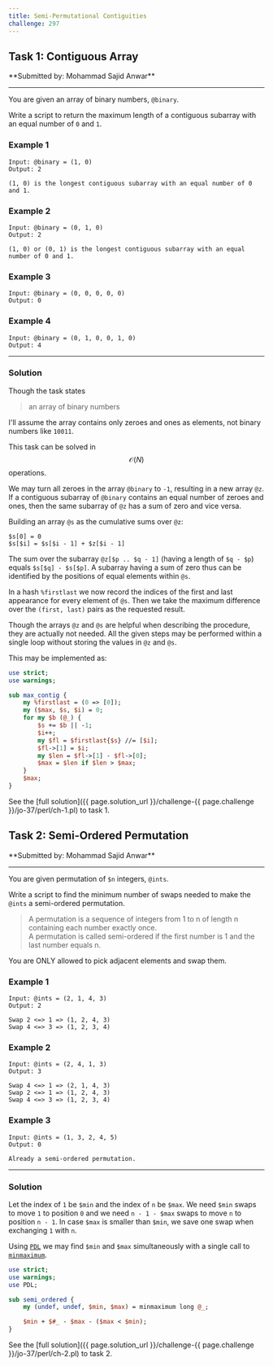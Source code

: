 ```yaml
---
title: Semi-Permutational Contiguities
challenge: 297
---
```

<h2 id="task-1">
Task 1: Contiguous Array
</h2>
**Submitted by: Mohammad Sajid Anwar**

---

You are given an array of binary numbers, `@binary`.

Write a script to return the maximum length of a contiguous subarray with an equal number of `0` and `1`.

### Example 1
```
Input: @binary = (1, 0)
Output: 2

(1, 0) is the longest contiguous subarray with an equal number of 0 and 1.
```
### Example 2
```
Input: @binary = (0, 1, 0)
Output: 2

(1, 0) or (0, 1) is the longest contiguous subarray with an equal number of 0 and 1.
```
### Example 3
```
Input: @binary = (0, 0, 0, 0, 0)
Output: 0
```
### Example 4
```
Input: @binary = (0, 1, 0, 0, 1, 0)
Output: 4
```
---
### Solution
Though the task states
> an array of binary numbers

I'll assume the array contains only zeroes and ones as elements, not binary numbers like `10011`.

This task can be solved in $$\mathcal{O}(N)$$ operations.

We may turn all zeroes in the array `@binary` to `-1`, resulting in a new array `@z`.
If a contiguous subarray of `@binary` contains an equal number of zeroes and ones, then the same subarray of `@z` has a sum of zero and vice versa.

Building an array `@s` as the cumulative sums over `@z`:

```
$s[0] = 0
$s[$i] = $s[$i - 1] + $z[$i - 1]
```

The sum over the subarray `@z[$p .. $q - 1]` (having a length of `$q - $p`) equals `$s[$q] - $s[$p]`.
A subarray having a sum of zero thus can be identified by the positions of equal elements within `@s`.

In a hash `%firstlast` we now record the indices of the first and last appearance for every element of `@s`.
Then we take the maximum difference over the `(first, last)` pairs as the requested result.

Though the arrays `@z` and `@s` are helpful when describing the procedure, they are actually not needed.
All the given steps may be performed within a single loop without storing the values in `@z` and `@s`.

This may be implemented as:
```perl
use strict;
use warnings;

sub max_contig {
    my %firstlast = (0 => [0]);
    my ($max, $s, $i) = 0;
    for my $b (@_) {
        $s += $b || -1;
        $i++;
        my $fl = $firstlast{$s} //= [$i];
        $fl->[1] = $i;
        my $len = $fl->[1] - $fl->[0];
        $max = $len if $len > $max;
    }
    $max;
}
```

See the [full solution]({{ page.solution_url }}/challenge-{{ page.challenge }}/jo-37/perl/ch-1.pl) to task 1.


<!--
See [discussion](https://github.com/jo-37/the-bears-den/issues/XXX
-->

<h2 id="task-2">
Task 2: Semi-Ordered Permutation
</h2>
**Submitted by: Mohammad Sajid Anwar**

---
You are given permutation of `$n` integers, `@ints`.

Write a script to find the minimum number of swaps needed to make the `@ints` a semi-ordered permutation.

> A permutation is a sequence of integers from 1 to n of length n containing  each number exactly once.  
> A permutation is called semi-ordered if the first number is 1 and the last number equals n.

You are ONLY allowed to pick adjacent elements and swap them.

### Example 1
```
Input: @ints = (2, 1, 4, 3)
Output: 2

Swap 2 <=> 1 => (1, 2, 4, 3)
Swap 4 <=> 3 => (1, 2, 3, 4)
```
### Example 2
```
Input: @ints = (2, 4, 1, 3)
Output: 3

Swap 4 <=> 1 => (2, 1, 4, 3)
Swap 2 <=> 1 => (1, 2, 4, 3)
Swap 4 <=> 3 => (1, 2, 3, 4)
```
### Example 3
```
Input: @ints = (1, 3, 2, 4, 5)
Output: 0

Already a semi-ordered permutation.
```
---
### Solution
Let the index of `1` be `$min` and the index of `n` be `$max`.
We need `$min` swaps to move `1` to position `0` and we need `n - 1 - $max` swaps to move `n` to position `n - 1`.
In case `$max` is smaller than `$min`, we save one swap when exchanging `1` with `n`.

Using [`PDL`](https://metacpan.org/pod/PDL) we may find `$min` and `$max` simultaneously with a single call to [`minmaximum`](https://metacpan.org/pod/PDL::Ufunc#minmaximum).

```perl
use strict;
use warnings;
use PDL;

sub semi_ordered {
    my (undef, undef, $min, $max) = minmaximum long @_;

    $min + $#_ - $max - ($max < $min);
}
```
See the [full solution]({{ page.solution_url }}/challenge-{{ page.challenge }}/jo-37/perl/ch-2.pl) to task 2.

<!--
See [discussion](https://github.com/jo-37/the-bears-den/issues/XXX
-->
